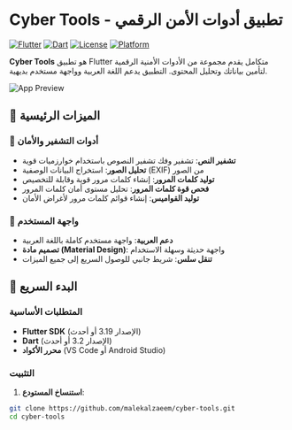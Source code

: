 # Cyber Tools - تطبيق أدوات الأمن الرقمي

[![Flutter](https://img.shields.io/badge/Flutter-3.19-blue?logo=flutter)](https://flutter.dev)
[![Dart](https://img.shields.io/badge/Dart-3.2-blue?logo=dart)](https://dart.dev)
[![License](https://img.shields.io/badge/License-MIT-green.svg)](LICENSE)
[![Platform](https://img.shields.io/badge/Platform-Android%20%7C%20iOS-lightgrey)](https://flutter.dev)

**Cyber Tools** هو تطبيق Flutter متكامل يقدم مجموعة من الأدوات الأمنية الرقمية لتأمين بياناتك وتحليل المحتوى. التطبيق يدعم اللغة العربية وواجهة مستخدم بديهية.

![App Preview](https://via.placeholder.com/400x800/3a506b/ffffff?text=Cyber+Tools)

## 📱 الميزات الرئيسية

### 🔐 أدوات التشفير والأمان
- **تشفير النص**: تشفير وفك تشفير النصوص باستخدام خوارزميات قوية
- **تحليل الصور**: استخراج البيانات الوصفية (EXIF) من الصور
- **توليد كلمات المرور**: إنشاء كلمات مرور قوية وقابلة للتخصيص
- **فحص قوة كلمات المرور**: تحليل مستوى أمان كلمات المرور
- **توليد القواميس**: إنشاء قوائم كلمات مرور لأغراض الأمان

### 🎨 واجهة المستخدم
- **دعم العربية**: واجهة مستخدم كاملة باللغة العربية
- **تصميم مادة (Material Design)**: واجهة حديثة وسهلة الاستخدام
- **تنقل سلس**: شريط جانبي للوصول السريع إلى جميع الميزات

## 🚀 البدء السريع

### المتطلبات الأساسية
- **Flutter SDK** (الإصدار 3.19 أو أحدث)
- **Dart** (الإصدار 3.2 أو أحدث)
- **محرر الأكواد** (VS Code أو Android Studio)

### التثبيت

1. **استنساخ المستودع**:
```bash
git clone https://github.com/malekalzaeem/cyber-tools.git
cd cyber-tools

